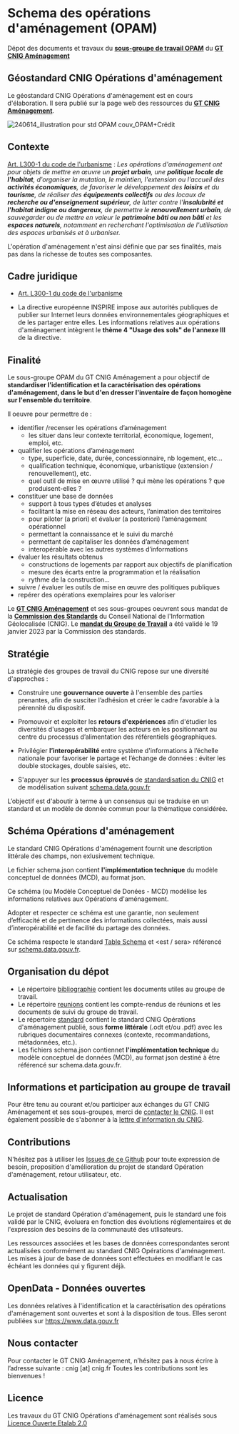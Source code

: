 <MenuSchema />

# Schema des opérations d'aménagement (OPAM)
Dépot des documents et travaux du **[sous-groupe de travail OPAM](http://cnig.gouv.fr/gt-friches-a25940.html#Sous-groupe-Operations-d-amenagement)** du **[GT CNIG Aménagement](http://cnig.gouv.fr/gt-friches-a25940.html)**

## Géostandard CNIG Opérations d'aménagement

Le géostandard CNIG Opérations d'aménagement est en cours d'élaboration. Il sera publié sur la page web des ressources du **[GT CNIG Aménagement](http://cnig.gouv.fr/gt-friches-a25940.html)**.

![240614_illustration pour std OPAM couv_OPAM+Crédit](https://github.com/user-attachments/assets/8abd190b-a4a9-433d-8d9e-c6618a0c7f77)


## Contexte

[Art. L300-1 du code de l'urbanisme](https://www.legifrance.gouv.fr/codes/article_lc/LEGIARTI000037666634/2018-11-25) : *Les opérations d'aménagement ont pour objets de mettre en œuvre un **projet urbain**, une **politique locale de l'habitat**, d'organiser la mutation, le maintien, l'extension ou l'accueil des **activités économiques**, de favoriser le développement des **loisirs** et du **tourisme**, de réaliser des **équipements collectifs** ou des locaux de **recherche ou d'enseignement supérieur**, de lutter contre l'**insalubrité et l'habitat indigne ou dangereux**, de permettre le **renouvellement urbain**, de sauvegarder ou de mettre en valeur le **patrimoine bâti ou non bâti** et les **espaces naturels**, notamment en recherchant l'optimisation de l'utilisation des espaces urbanisés et à urbaniser.*

L'opération d'aménagement n'est ainsi définie que par ses finalités, mais pas dans la richesse de toutes ses composantes.

## Cadre juridique

- [Art. L300-1 du code de l'urbanisme](https://www.legifrance.gouv.fr/codes/article_lc/LEGIARTI000037666634/2018-11-25)
  
- La directive européenne INSPIRE impose aux autorités publiques de publier sur Internet leurs données environnementales géographiques et de les partager entre elles. Les informations relatives aux opérations d'aménagement intègrent le **thème 4 "Usage des sols" de l'annexe III** de la directive.

## Finalité
Le sous-groupe OPAM du GT CNIG Aménagement a pour objectif de **standardiser l'identification et la caractérisation des opérations d'aménagement, dans le but d'en dresser l'inventaire de façon homogène sur l'ensemble du territoire**.

Il oeuvre pour permettre de :

- identifier /recenser les opérations d’aménagement 
  - les situer dans leur contexte territorial, économique, logement, emploi, etc.
- qualifier les opérations d’aménagement
  - type, superficie, date, durée, concessionnaire, nb logement, etc...
  - qualification technique, économique, urbanistique (extension / renouvellement), etc.
  - quel outil de mise en œuvre utilisé ? qui mène les opérations ? que produisent-elles ?
- constituer une base de données
  - support à tous types d’études et analyses
  - facilitant la mise en réseau des acteurs, l’animation des territoires
  - pour piloter (a priori) et évaluer (a posteriori) l’aménagement opérationnel
  - permettant la connaissance et le suivi du marché
  - permettant de capitaliser les données d’aménagement
  - interopérable avec les autres systèmes d’informations
- évaluer les résultats obtenus
  - constructions de logements par rapport aux objectifs de planification
  - mesure des écarts entre la programmation et la réalisation
  - rythme de la construction...
- suivre / évaluer les outils de mise en œuvre des politiques publiques
- repérer des opérations exemplaires pour les valoriser





Le **[GT CNIG Aménagement](http://cnig.gouv.fr/gt-friches-a25940.html)** et ses sous-groupes oeuvrent sous mandat de la **[Commission des Standards](http://cnig.gouv.fr/?page_id=640)** du Conseil National de l'Information Géolocalisée (CNIG). Le **[mandat du Groupe de Travail](http://cnig.gouv.fr/IMG/pdf/230119_mandat_gt_cnig_amenagement.pdf)** a été validé le 19 janvier 2023 par la Commission des standards.

## Stratégie

La stratégie des groupes de travail du CNIG repose sur une diversité d'approches :

- Construire une **gouvernance ouverte** à l'ensemble des parties prenantes, afin de susciter l’adhésion et créer le cadre favorable à la pérennité du dispositif.

- Promouvoir et exploiter les **retours d'expériences** afin d'étudier les diversités d'usages et embarquer les acteurs en les positionnant au centre du processus d’alimentation des référentiels géographiques.
    
- Privilégier **l’interopérabilité** entre système d'informations à l’échelle nationale pour favoriser le partage et l’échange de données : éviter les double stockages, double saisies, etc.

- S'appuyer sur les **processus éprouvés** de [standardisation du CNIG](http://cnig.gouv.fr/les-standards-cnig-a18959.html#Etapes-de-creation-d-un-Standard-CNIG) et de modélisation suivant [schema.data.gouv.fr](https://guides.etalab.gouv.fr/producteurs-schemas/)

L’objectif est d'aboutir à terme à un consensus qui se traduise en un standard et un modèle de donnée commun pour la thématique considérée.

## Schéma Opérations d'aménagement

Le standard CNIG Opérations d'aménagement fournit une description littérale des champs, non exlusivement technique.

Le fichier schema.json contient **l'implémentation technique** du modèle conceptuel de données (MCD), au format json.

Ce schéma (ou Modèle Conceptuel de Donées - MCD) modélise les informations relatives aux Opérations d'aménagement.

Adopter et respecter ce schéma est une garantie, non seulement d’efficacité et de pertinence des informations collectées, mais aussi d’interopérabilité et de facilité du partage des données.

Ce schéma respecte le standard [Table Schema](https://specs.frictionlessdata.io/table-schema/) et <est / sera> référencé sur [schema.data.gouv.fr](https://schema.data.gouv.fr). 

## Organisation du dépot

* Le répertoire [bibliographie](https://github.com/cnigfr/operations-amenagement/tree/main/bibliographie) contient les documents utiles au groupe de travail.
* Le répertoire [reunions](https://github.com/cnigfr/operations-amenagement/tree/main/reunions) contient les compte-rendus de réunions et les documents de suivi du groupe de travail.
* Le répertoire [standard](https://github.com/cnigfr/operations-amenagement/tree/main/standard) contient le standard CNIG Opérations d'aménagement publié, sous **forme littérale** (.odt et/ou .pdf) avec les rubriques documentaires connexes (contexte, recommandations, métadonnées, etc.).
* Les fichiers schema.json contiennet **l'implémentation technique** du modèle conceptuel de données (MCD), au format json destiné à être référencé sur schema.data.gouv.fr.

## Informations et participation au groupe de travail
Pour être tenu au courant et/ou participer aux échanges du GT CNIG Aménagement et ses sous-groupes, merci de [contacter le CNIG](http://cnig.gouv.fr/spip.php?page=contact). Il est également possible de s'abonner à la [lettre d'information du CNIG](http://cnig.gouv.fr/).

## Contributions
N'hésitez pas à utiliser les [Issues de ce Github](https://github.com/cnigfr/operations-amenagement/issues) pour toute expression de besoin, proposition d'amélioration du projet de standard Opération d'aménagement, retour utilisateur, etc.

## Actualisation
Le projet de standard Opération d'aménagement, puis le standard une fois validé par le CNIG, évoluera en fonction des évolutions réglementaires et de l'expression des besoins de la communauté des utlisateurs.

Les ressources associées et les bases de données correspondantes seront actualisées conformément au standard CNIG Opérations d'aménagement.
Les mises à jour de base de données sont effectuées en modifiant le cas échéant les données qui y figurent déjà.

## OpenData - Données ouvertes
Les données relatives à l'identification et la caractérisation des opérations d'aménagement sont ouvertes et sont à la disposition de tous.
Elles seront publiées sur https://www.data.gouv.fr

## Nous contacter
Pour contacter le GT CNIG Aménagement, n’hésitez pas à nous écrire à l’adresse suivante : cnig [at] cnig.fr
Toutes les contributions sont les bienvenues !

## Licence
Les travaux du GT CNIG Opérations d'aménagement sont réalisés sous [Licence Ouverte Etalab 2.0](https://www.etalab.gouv.fr/licence-ouverte-open-licence/)

